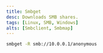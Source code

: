 ```yaml
---
title: Smbget
desc: Downloads SMB shares.
tags: [Linux, SMB, Windows]
alts: [Smbclient, Smbmap]
---
```


```sh
smbget -R smb://10.0.0.1/anonymous
```
